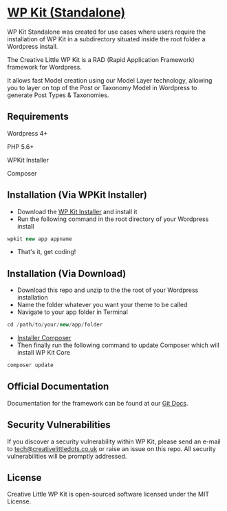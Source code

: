# [WP Kit (Standalone)](http://creativelittle.uk/wpkit)

WP Kit Standalone was created for use cases where users require the installation of WP Kit in a subdirectory situated inside the root folder a Wordpress install.

The Creative Little WP Kit is a RAD (Rapid Application Framework) framework for Wordpress.

It allows fast Model creation using our Model Layer technology, allowing you to layer on top of the Post or Taxonomy Model in Wordpress to generate Post Types & Taxonomies.

## Requirements

Wordpress 4+

PHP 5.6+

WPKit Installer

Composer

## Installation (Via WPKit Installer)

  * Download the [WP Kit Installer](https://github.com/creativelittledots/WP-Kit-Installer) and install it
  * Run the following command in the root directory of your Wordpress install
  
  ```php
  wpkit new app appname
  ```
  
  * That's it, get coding!
  
## Installation (Via Download)

  * Download this repo and unzip to the the root of your Wordpress installation
  * Name the folder whatever you want your theme to be called
  * Navigate to your app folder in Terminal
  ```php
  cd /path/to/your/new/app/folder
  ```
  * [Installer Composer](https://getcomposer.org/download/)
  * Then finally run the following command to update Composer which will install WP Kit Core
  
  ```php
  composer update
  ```

## Official Documentation

Documentation for the framework can be found at our [Git Docs](http://creativelittledots.github.io/WP-Kit/).

## Security Vulnerabilities

If you discover a security vulnerability within WP Kit, please send an e-mail to tech@creativelittledots.co.uk or raise an issue on this repo. All security vulnerabilities will be promptly addressed.

## License

Creative Little WP Kit is open-sourced software licensed under the MIT License.